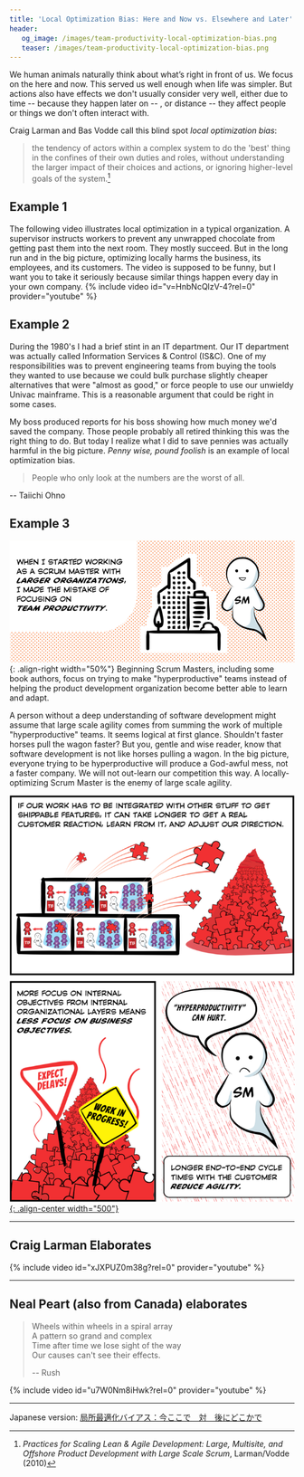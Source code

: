 ```yaml
---
title: 'Local Optimization Bias: Here and Now vs. Elsewhere and Later'
header:
   og_image: /images/team-productivity-local-optimization-bias.png
   teaser: /images/team-productivity-local-optimization-bias.png
---
```

We human animals naturally think about what’s right in front of us.  We focus on the here and now.  This served us well enough when life was simpler.  But actions also have effects we don't usually consider very well, either due to time -- because they happen later on -- , or distance -- they affect people or things we don't often interact with.

Craig Larman and Bas Vodde call this blind spot *local optimization bias*: 

> the tendency of actors within a complex system to do the 'best' thing in the confines of their own duties and roles, without understanding the larger impact of their choices and actions, or ignoring higher-level goals of the system.[^1]

## Example 1

The following video illustrates local optimization in a typical organization.  A supervisor instructs workers to prevent any unwrapped chocolate from getting past them into the next room.  They mostly succeed.  But in the long run and in the big picture, optimizing locally harms the business, its employees, and its customers.  The video is supposed to be funny, but I want you to take it seriously because similar things happen every day in your own company.
{% include video id="v=HnbNcQlzV-4?rel=0" provider="youtube" %}

## Example 2

During the 1980's I had a brief stint in an IT department.  Our IT department was actually called Information Services & Control (IS&C).  One of my responsibilities was to prevent engineering teams from buying the tools they wanted to use because we could bulk purchase slightly cheaper alternatives that were "almost as good," or force people to use our unwieldy Univac mainframe.  This is a reasonable argument that could be right in some cases.

My boss produced reports for his boss showing how much money we'd saved the company.  Those people probably all retired thinking this was the right thing to do.  But today I realize what I did to save pennies was actually harmful in the big picture.  *Penny wise, pound foolish* is an example of local optimization bias.

> People who only look at the numbers are the worst of all.

-- Taiichi Ohno

## Example 3

![Team Productivity Local Optimization Bias](/images/team-productivity-local-optimization-bias.png){: .align-right width="50%"}
Beginning Scrum Masters, including some book authors, focus on trying to make  "hyperproductive" teams instead of helping the product development organization become better able to learn and adapt.  

A person without a deep understanding of software development might assume that large scale agility comes from summing the work of multiple "hyperproductive" teams.  It seems logical at first glance.  Shouldn't faster horses pull the wagon faster?  But you, gentle and wise reader, know that software development is not like horses pulling a wagon.  In the big picture, everyone trying to be hyperproductive will produce a God-awful mess, not a faster company.  We will not out-learn our competition this way.  A locally-optimizing Scrum Master is the enemy of large scale agility. 



[![Hyperproductivity can hurt](/images/hyperproductivity-can-hurt.png){: .align-center width="500"}](/Why-Scrum-Isnt-Making-Your-Company-Very-Agile/)


[^1]: _Practices for Scaling Lean & Agile Development: Large, Multisite, and Offshore Product Development with Large Scale Scrum_, Larman/Vodde (2010)
* * *

## Craig Larman Elaborates

{% include video id="xJXPUZ0m38g?rel=0" provider="youtube" %}

* * *

## Neal Peart (also from Canada) elaborates

> Wheels within wheels in a spiral array  
> A pattern so grand and complex  
> Time after time we lose sight of the way  
> Our causes can't see their effects.
> 
> -- Rush

{% include video id="u7W0Nm8iHwk?rel=0" provider="youtube" %}

* * *

Japanese version: [局所最適化バイアス：今ここで　対　後にどこかで](https://scrummaster.jp/local-optimization-bias-jp/)
